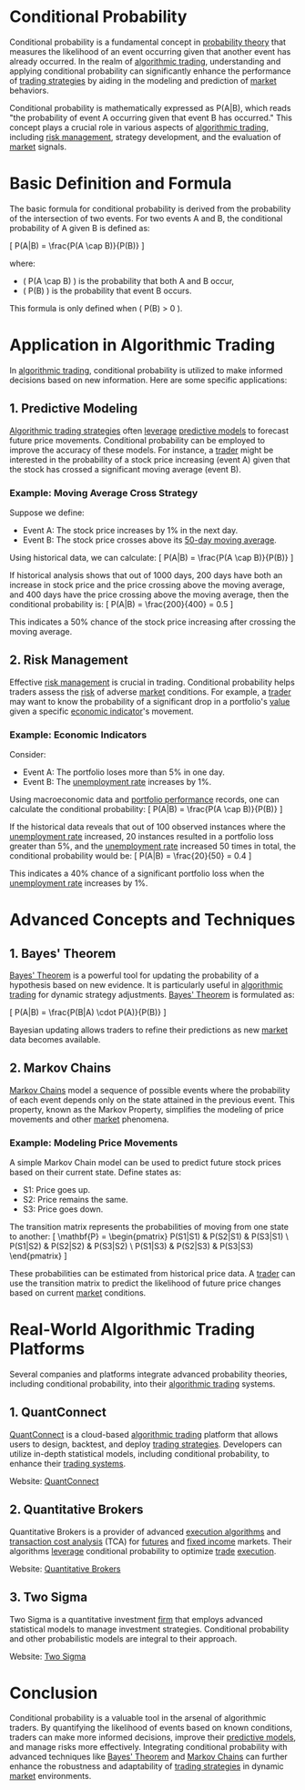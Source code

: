 # Conditional Probability

Conditional probability is a fundamental concept in [probability theory](../p/probability_theory_in_trading.md) that measures the likelihood of an event occurring given that another event has already occurred. In the realm of [algorithmic trading](../a/accountability.md), understanding and applying conditional probability can significantly enhance the performance of [trading strategies](../t/trading_strategies.md) by aiding in the modeling and prediction of [market](../m/market.md) behaviors.

Conditional probability is mathematically expressed as P(A|B), which reads "the probability of event A occurring given that event B has occurred." This concept plays a crucial role in various aspects of [algorithmic trading](../a/accountability.md), including [risk management](../r/risk_management.md), strategy development, and the evaluation of [market](../m/market.md) signals.

# Basic Definition and Formula

The basic formula for conditional probability is derived from the probability of the intersection of two events. For two events A and B, the conditional probability of A given B is defined as:

\[ P(A|B) = \frac{P(A \cap B)}{P(B)} \]

where:
- \( P(A \cap B) \) is the probability that both A and B occur,
- \( P(B) \) is the probability that event B occurs.

This formula is only defined when \( P(B) > 0 \).

# Application in Algorithmic Trading

In [algorithmic trading](../a/accountability.md), conditional probability is utilized to make informed decisions based on new information. Here are some specific applications:

## 1. Predictive Modeling

[Algorithmic trading strategies](../a/algorithmic_trading_strategies.md) often [leverage](../l/leverage.md) [predictive models](../p/predictive_models_in_trading.md) to forecast future price movements. Conditional probability can be employed to improve the accuracy of these models. For instance, a [trader](../t/trader.md) might be interested in the probability of a stock price increasing (event A) given that the stock has crossed a significant moving average (event B).

### Example: Moving Average Cross Strategy

Suppose we define:
- Event A: The stock price increases by 1% in the next day.
- Event B: The stock price crosses above its [50-day moving average](../1/50-day_moving_average.md).

Using historical data, we can calculate:
\[ P(A|B) = \frac{P(A \cap B)}{P(B)} \]

If historical analysis shows that out of 1000 days, 200 days have both an increase in stock price and the price crossing above the moving average, and 400 days have the price crossing above the moving average, then the conditional probability is:
\[ P(A|B) = \frac{200}{400} = 0.5 \]

This indicates a 50% chance of the stock price increasing after crossing the moving average.

## 2. Risk Management

Effective [risk management](../r/risk_management.md) is crucial in trading. Conditional probability helps traders assess the [risk](../r/risk.md) of adverse [market](../m/market.md) conditions. For example, a [trader](../t/trader.md) may want to know the probability of a significant drop in a portfolio's [value](../v/value.md) given a specific [economic indicator](../e/economic_indicator.md)'s movement.

### Example: Economic Indicators

Consider:
- Event A: The portfolio loses more than 5% in one day.
- Event B: The [unemployment rate](../u/unemployment_rate.md) increases by 1%.

Using macroeconomic data and [portfolio performance](../p/portfolio_performance.md) records, one can calculate the conditional probability:
\[ P(A|B) = \frac{P(A \cap B)}{P(B)} \]

If the historical data reveals that out of 100 observed instances where the [unemployment rate](../u/unemployment_rate.md) increased, 20 instances resulted in a portfolio loss greater than 5%, and the [unemployment rate](../u/unemployment_rate.md) increased 50 times in total, the conditional probability would be:
\[ P(A|B) = \frac{20}{50} = 0.4 \]

This indicates a 40% chance of a significant portfolio loss when the [unemployment rate](../u/unemployment_rate.md) increases by 1%.

# Advanced Concepts and Techniques

## 1. Bayes' Theorem

[Bayes' Theorem](../b/baye's_theorem.md) is a powerful tool for updating the probability of a hypothesis based on new evidence. It is particularly useful in [algorithmic trading](../a/accountability.md) for dynamic strategy adjustments. [Bayes' Theorem](../b/baye's_theorem.md) is formulated as:

\[ P(A|B) = \frac{P(B|A) \cdot P(A)}{P(B)} \]

Bayesian updating allows traders to refine their predictions as new [market](../m/market.md) data becomes available.

## 2. Markov Chains

[Markov Chains](../m/markov_chains_in_trading.md) model a sequence of possible events where the probability of each event depends only on the state attained in the previous event. This property, known as the Markov Property, simplifies the modeling of price movements and other [market](../m/market.md) phenomena.

### Example: Modeling Price Movements

A simple Markov Chain model can be used to predict future stock prices based on their current state. Define states as:
- S1: Price goes up.
- S2: Price remains the same.
- S3: Price goes down.

The transition matrix represents the probabilities of moving from one state to another:
\[ \mathbf{P} = \begin{pmatrix}
P(S1|S1) & P(S2|S1) & P(S3|S1) \\
P(S1|S2) & P(S2|S2) & P(S3|S2) \\
P(S1|S3) & P(S2|S3) & P(S3|S3)
\end{pmatrix} \]

These probabilities can be estimated from historical price data. A [trader](../t/trader.md) can use the transition matrix to predict the likelihood of future price changes based on current [market](../m/market.md) conditions.

# Real-World Algorithmic Trading Platforms 

Several companies and platforms integrate advanced probability theories, including conditional probability, into their [algorithmic trading](../a/accountability.md) systems.

## 1. QuantConnect

[QuantConnect](../q/quantconnect.md) is a cloud-based [algorithmic trading](../a/accountability.md) platform that allows users to design, backtest, and deploy [trading strategies](../t/trading_strategies.md). Developers can utilize in-depth statistical models, including conditional probability, to enhance their [trading systems](../t/trading_systems.md).

Website: [QuantConnect](https://www.quantconnect.com/)

## 2. Quantitative Brokers

Quantitative Brokers is a provider of advanced [execution algorithms](../e/execution_algorithms.md) and [transaction cost analysis](../t/transaction_cost_analysis.md) (TCA) for [futures](../f/futures.md) and [fixed income](../f/fixed_income.md) markets. Their algorithms [leverage](../l/leverage.md) conditional probability to optimize [trade](../t/trade.md) [execution](../e/execution.md).

Website: [Quantitative Brokers](https://www.quantitativebrokers.com/)

## 3. Two Sigma

Two Sigma is a quantitative investment [firm](../f/firm.md) that employs advanced statistical models to manage investment strategies. Conditional probability and other probabilistic models are integral to their approach.

Website: [Two Sigma](https://www.twosigma.com/)

# Conclusion

Conditional probability is a valuable tool in the arsenal of algorithmic traders. By quantifying the likelihood of events based on known conditions, traders can make more informed decisions, improve their [predictive models](../p/predictive_models_in_trading.md), and manage risks more effectively. Integrating conditional probability with advanced techniques like [Bayes' Theorem](../b/baye's_theorem.md) and [Markov Chains](../m/markov_chains_in_trading.md) can further enhance the robustness and adaptability of [trading strategies](../t/trading_strategies.md) in dynamic [market](../m/market.md) environments.